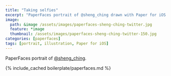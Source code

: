 ```yaml
---
title: "Taking selfies"
excerpt: "PaperFaces portrait of @sheng_ching drawn with Paper for iOS on an iPad."
image: 
  path: &image /assets/images/paperfaces-sheng-ching-twitter.jpg 
  feature: *image
  thumbnail: /assets/images/paperfaces-sheng-ching-twitter-150.jpg
categories: [paperfaces]
tags: [portrait, illustration, Paper for iOS]
---
```


PaperFaces portrait of [@sheng_ching](https://twitter.com/sheng_ching).

{% include_cached boilerplate/paperfaces.md %}
